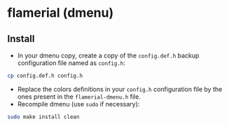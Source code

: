# flamerial (dmenu)

## Install

- In your dmenu copy, create a copy of the `config.def.h` backup configuration
  file named as `config.h`:

```sh
cp config.def.h config.h
```

- Replace the colors definitions in your `config.h` configuration file by the
  ones present in the `flamerial-dmenu.h` file.
- Recompile dmenu (use `sudo` if necessary):

```sh
sudo make install clean
```
